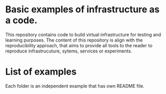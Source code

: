 # Basic examples of infrastructure as a code.

This repository contains code to build virtual infrastructure for testing and 
learning purposes.    The content of this repository is align with the reproducibility 
approach, that aims to provide all tools to the reader to reproduce infrastrucuture, 
sytems, services or experiments.

# List of examples

Each folder is an independent example that has own README file.


